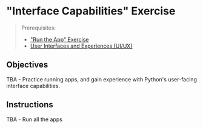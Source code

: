 # "Interface Capabilities" Exercise

> Prerequisites:
>   + ["Run the App" Exercise](/exercises/run-the-app.md)
>   + [User Interfaces and Experiences (UI/UX)](/units/unit-2.md)

## Objectives

TBA - Practice running apps, and gain experience with Python's user-facing interface capabilities.

## Instructions

TBA - Run all the apps
